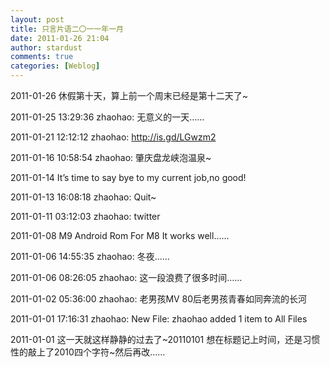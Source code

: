 ```yaml
---
layout: post
title: 只言片语二〇一一年一月
date: 2011-01-26 21:04
author: stardust
comments: true
categories: [Weblog]
---
```

2011-01-26 休假第十天，算上前一个周末已经是第十二天了~

2011-01-25 13:29:36 zhaohao: 无意义的一天……

2011-01-21 12:12:12 zhaohao: http://is.gd/LGwzm2

2011-01-16 10:58:54 zhaohao: 肇庆盘龙峡泡温泉~

2011-01-14 It’s time to say bye to my current job,no good!

2011-01-13 16:08:18 zhaohao: Quit~

2011-01-11 03:12:03 zhaohao: twitter

2011-01-08 M9 Android Rom For M8 It works well……

2011-01-06 14:55:35 zhaohao: 冬夜……

2011-01-06 08:26:05 zhaohao: 这一段浪费了很多时间……

2011-01-02 05:36:00 zhaohao: 老男孩MV 80后老男孩青春如同奔流的长河

2011-01-01 17:16:31 zhaohao: New File: zhaohao added 1 item to All Files

2011-01-01 这一天就这样静静的过去了~20110101 想在标题记上时间，还是习惯性的敲上了2010四个字符~然后再改……


